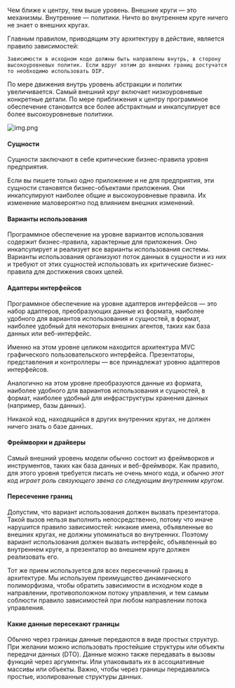 Чем ближе к центру, тем выше уровень. Внешние круги — это механизмы. Внутренние — политики. Ничто во внутреннем круге ничего не знает о внешних кругах.

Главным правилом, приводящим эту архитектуру в действие, является правило зависимостей:

``Зависимости в исходном коде должны быть направлены внутрь, в сторону
высокоуровневых политик. Если вдруг хотим до внешних границ достучатся то необходимо использовать DIP.``

По мере движения внутрь уровень абстракции и политик увеличивается. Самый внешний круг включает низкоуровневые конкретные детали. По мере приближения к центру программное обеспечение становится все более абстрактным и инкапсулирует все более высокоуровневые политики.


![img.png](картинки/img_7.png)

#### Сущности

Сущности заключают в себе критические бизнес-правила уровня предприятия.

Если вы пишете только одно приложение и не для предприятия, эти сущности становятся бизнес-объектами приложения. Они
инкапсулируют наиболее общие и высокоуровневые правила. Их изменение маловероятно под влиянием внешних изменений.

#### Варианты использования

Программное обеспечение на уровне вариантов использования содержит бизнес-правила, характерные для приложения. Оно
инкапсулирует и реализует все варианты использования системы. Варианты использования организуют поток данных в сущности
и из них и требуют от этих сущностей использовать их критические бизнес-правила для достижения своих целей.

#### Адаптеры интерфейсов

Программное обеспечение на уровне адаптеров интерфейсов — это набор адаптеров, преобразующих данные из формата, наиболее
удобного для вариантов использования и сущностей, в формат, наиболее удобный для некоторых внешних агентов, таких как
база данных или веб-интерфейс.

Именно на этом уровне целиком находится архитектура MVC графического пользовательского интерфейса. Презентаторы,
представления и контроллеры — все принадлежат уровню адаптеров интерфейсов.

Аналогично на этом уровне преобразуются данные из формата, наиболее удобного для вариантов использования и сущностей, в
формат, наиболее удобный для инфраструктуры хранения данных (например, базы данных).

Никакой код, находящийся в других внутренних кругах, не должен ничего знать о базе данных.

#### Фреймворки и драйверы

Самый внешний уровень модели обычно состоит из фреймворков и инструментов, таких как база данных и веб-фреймворк. Как
правило, для этого уровня требуется писать не очень много кода, и обычно _этот код играет роль связующего звена со
следующим внутренним кругом_.

#### Пересечение границ

Допустим, что вариант использования должен вызвать презентатора. Такой вызов нельзя выполнить непосредственно, потому что иначе нарушится правило зависимостей: никакие имена, объявленные во внешних кругах, не должны упоминаться во внутренних. Поэтому вариант использования должен вызвать интерфейс, объявленный во внутреннем круге, а презентатор во внешнем круге должен реализовать его.

Тот же прием используется для всех пересечений границ в архитектуре. Мы используем преимущество динамического полиморфизма, чтобы обратить зависимости в исходном коде в направлении, противоположном потоку управления, и тем самым соблюсти правило зависимостей при любом направлении потока управления.

#### Какие данные пересекают границы
Обычно через границы данные передаются в виде простых структур. При желании можно использовать простейшие структуры или объекты передачи данных (DTO). Данные можно также передавать в вызовы функций через аргументы. Или упаковывать их в ассоциативные массивы или объекты. Важно, чтобы через границы передавались простые, изолированные структуры данных.